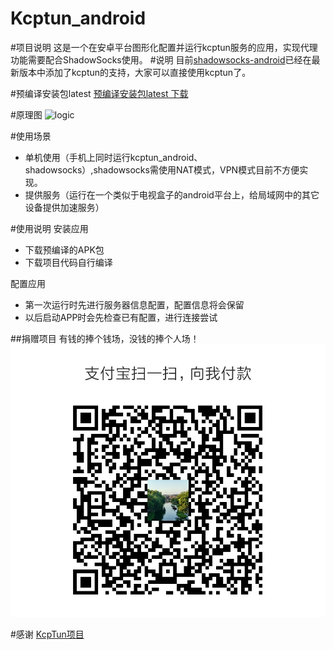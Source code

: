 # Kcptun_android
#项目说明
这是一个在安卓平台图形化配置并运行kcptun服务的应用，实现代理功能需要配合ShadowSocks使用。
#说明
目前[shadowsocks-android](https://github.com/shadowsocks/shadowsocks-android/releases)已经在最新版本中添加了kcptun的支持，大家可以直接使用kcptun了。

#预编译安装包latest
[预编译安装包latest 下载](https://github.com/shutup/Kcptun_android/releases/latest)

#原理图
![logic](https://github.com/shutup/Kcptun_android/blob/master/logic.png "logic")

#使用场景
* 单机使用（手机上同时运行kcptun_android、shadowsocks）,shadowsocks需使用NAT模式，VPN模式目前不方便实现。
* 提供服务（运行在一个类似于电视盒子的android平台上，给局域网中的其它设备提供加速服务）

#使用说明
安装应用

* 下载预编译的APK包
* 下载项目代码自行编译

配置应用

* 第一次运行时先进行服务器信息配置，配置信息将会保留
* 以后启动APP时会先检查已有配置，进行连接尝试

##捐赠项目
有钱的捧个钱场，没钱的捧个人场！
![zhifubao](https://github.com/shutup/DailyEarth/blob/master/zhifubao.png)

#感谢
[KcpTun项目](https://github.com/xtaci/kcptun)


